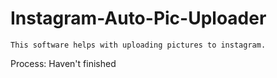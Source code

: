 # Instagram-Auto-Pic-Uploader

	This software helps with uploading pictures to instagram.

Process: Haven't finished
